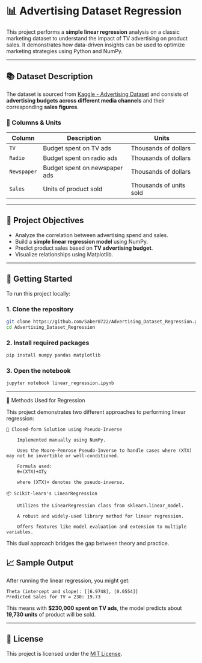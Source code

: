 # 📊 Advertising Dataset Regression

This project performs a **simple linear regression** analysis on a classic marketing dataset to understand the impact of TV advertising on product sales. It demonstrates how data-driven insights can be used to optimize marketing strategies using Python and NumPy.

---

## 📚 Dataset Description

The dataset is sourced from [Kaggle - Advertising Dataset](https://www.kaggle.com/datasets/ashydv/advertising-dataset/data) and consists of **advertising budgets across different media channels** and their corresponding **sales figures**.

### 📁 Columns & Units

| Column      | Description                          | Units                   |
|-------------|--------------------------------------|--------------------------|
| `TV`        | Budget spent on TV ads               | Thousands of dollars     |
| `Radio`     | Budget spent on radio ads            | Thousands of dollars     |
| `Newspaper` | Budget spent on newspaper ads        | Thousands of dollars     |
| `Sales`     | Units of product sold                | Thousands of units sold  |

---

## 🧠 Project Objectives

- Analyze the correlation between advertising spend and sales.
- Build a **simple linear regression model** using NumPy.
- Predict product sales based on **TV advertising budget**.
- Visualize relationships using Matplotlib.

---

## 🚀 Getting Started

To run this project locally:

### 1. Clone the repository
```bash
git clone https://github.com/Saber0722/Advertising_Dataset_Regression.git
cd Advertising_Dataset_Regression
```

### 2. Install required packages
```bash
pip install numpy pandas matplotlib
```

### 3. Open the notebook
```bash
jupyter notebook linear_regression.ipynb
```

---

🧪 Methods Used for Regression

This project demonstrates two different approaches to performing linear regression:

    🔢 Closed-form Solution using Pseudo-Inverse

        Implemented manually using NumPy.

        Uses the Moore-Penrose Pseudo-Inverse to handle cases where (XTX) may not be invertible or well-conditioned.

        Formula used:
        θ=(XTX)+XTy

        where (XTX)+ denotes the pseudo-inverse.
        
    📦 Scikit-learn's LinearRegression

        Utilizes the LinearRegression class from sklearn.linear_model.

        A robust and widely-used library method for linear regression.

        Offers features like model evaluation and extension to multiple variables.

This dual approach bridges the gap between theory and practice.

## 📈 Sample Output

After running the linear regression, you might get:

```plaintext
Theta (intercept and slope): [[6.9748], [0.0554]]
Predicted Sales for TV = 230: 19.73
```

This means with **$230,000 spent on TV ads**, the model predicts about **19,730 units** of product will be sold.

---

## 📄 License

This project is licensed under the [MIT License](LICENSE).
